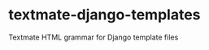 textmate-django-templates
=========================

Textmate HTML grammar for Django template files